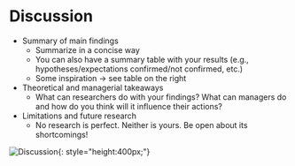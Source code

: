 # Discussion

* Summary of main findings
    * Summarize in a concise way
    * You can also have a summary table with your results (e.g., hypotheses/expectations confirmed/not
      confirmed, etc.)
    * Some inspiration -> see table on the right
* Theoretical and managerial takeaways
    * What can researchers do with your findings? What can managers do and how do you think will it influence their actions?
* Limitations and future research
    * No research is perfect. Neither is yours.
      Be open about its shortcomings!


![Discussion](/assets/discussion.png){: style="height:400px;"}
